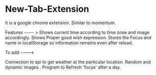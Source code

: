 # New-Tab-Extension
It is a google chrome extension. Similar to momentum.                        

Features ----- >
Shows current time according to time zone and image accordingly.
Shows Proper good wish expression.
Stores the Focus and name in localStorage so information remains even after reload.

To add ---->

Connection to api to get weather at the particular location.
Random and dynamic images .
Program to Refresh 'focus' after a day.
